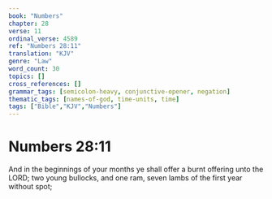 ```yaml
---
book: "Numbers"
chapter: 28
verse: 11
ordinal_verse: 4589
ref: "Numbers 28:11"
translation: "KJV"
genre: "Law"
word_count: 30
topics: []
cross_references: []
grammar_tags: [semicolon-heavy, conjunctive-opener, negation]
thematic_tags: [names-of-god, time-units, time]
tags: ["Bible","KJV","Numbers"]
---
```


# Numbers 28:11

And in the beginnings of your months ye shall offer a burnt offering unto the LORD; two young bullocks, and one ram, seven lambs of the first year without spot;
